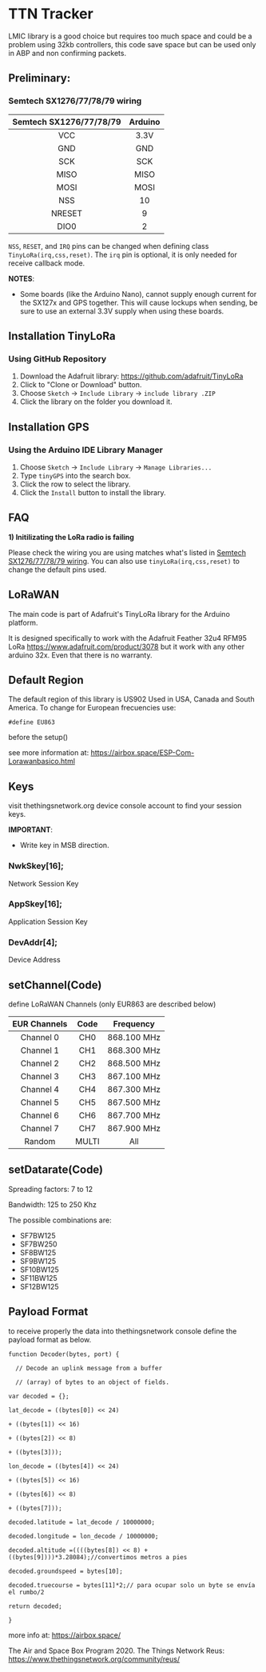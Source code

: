 # TTN Tracker 

LMIC library is a good choice but requires too much space and could be a problem using 32kb controllers, this code save space but can be used only in ABP and non confirming packets.

## Preliminary:

### Semtech SX1276/77/78/79 wiring

| Semtech SX1276/77/78/79 | Arduino |
| :---------------------: | :------:|
| VCC | 3.3V |
| GND | GND |
| SCK | SCK |
| MISO | MISO |
| MOSI | MOSI |
| NSS | 10 |
| NRESET | 9 |
| DIO0 | 2 |


`NSS`, `RESET`, and `IRQ` pins can be changed when defining class `TinyLoRa(irq,css,reset)`. The `irq` pin is optional, it is only needed for receive callback mode.

**NOTES**:
 * Some boards (like the Arduino Nano), cannot supply enough current for the SX127x and GPS together. This will cause lockups when sending, be sure to use an external 3.3V supply when using these boards.

## Installation TinyLoRa

### Using GitHub Repository

1. Download the Adafruit library: https://github.com/adafruit/TinyLoRa
2. Click to "Clone or Download" button.
3. Choose `Sketch` -> `Include Library` -> `include library .ZIP`
4. Click the library on the folder you download it.

## Installation GPS

### Using the Arduino IDE Library Manager

1. Choose `Sketch` -> `Include Library` -> `Manage Libraries...`
2. Type `tinyGPS` into the search box.
3. Click the row to select the library.
4. Click the `Install` button to install the library.


## FAQ

**1) Initilizating the LoRa radio is failing**

Please check the wiring you are using matches what's listed in [Semtech SX1276/77/78/79 wiring](#semtech-sx1276777879-wiring). You can also use `tinyLoRa(irq,css,reset)` to change the default pins used.


## LoRaWAN

  The main code is part of Adafruit's TinyLoRa library for the Arduino platform. 
  
  It is designed specifically to work with the Adafruit Feather 32u4 RFM95 LoRa https://www.adafruit.com/product/3078 but it work with any other arduino 32x. Even that there is no warranty.


## Default Region

The default region of this library is US902 Used in USA, Canada and South America. To change for European frecuencies use:

`#define EU863` 

before the setup()

see more information at: https://airbox.space/ESP-Com-Lorawanbasico.html
## Keys
visit thethingsnetwork.org device console account to find your session keys. 

**IMPORTANT**: 
* Write key in MSB direction.
### NwkSkey[16]; 
Network Session Key 
### AppSkey[16];
Application Session Key
### DevAddr[4];
Device Address

## setChannel(Code) 
define LoRaWAN Channels (only EUR863 are described below)

| EUR Channels |Code| Frequency |
| :----------: | :-----:|:------:|
|Channel 0 |CH0 |868.100 MHz|
|Channel 1 |CH1|868.300 MHz|
|Channel 2 |CH2|868.500 MHz|
|Channel 3 |CH3|867.100 MHz|
|Channel 4 |CH4|867.300 MHz|
|Channel 5 |CH5|867.500 MHz|
|Channel 6 |CH6|867.700 MHz|
|Channel 7 |CH7|867.900 MHz|
|Random|MULTI |All|

## setDatarate(Code) 

Spreading factors: 7 to 12

Bandwidth: 125 to 250 Khz

The possible combinations are:

* SF7BW125
* SF7BW250
* SF8BW125
* SF9BW125
* SF10BW125
* SF11BW125
* SF12BW125

## Payload Format

to receive properly the data into thethingsnetwork console define the payload format as below.


`function Decoder(bytes, port) {`

`  // Decode an uplink message from a buffer`

`  // (array) of bytes to an object of fields.`

`var decoded = {};`

`lat_decode = ((bytes[0]) << 24)`

`+ ((bytes[1]) << 16)`

`+ ((bytes[2]) << 8)`

`+ ((bytes[3]));`

`lon_decode = ((bytes[4]) << 24)`

`+ ((bytes[5]) << 16)`

`+ ((bytes[6]) << 8)`

`+ ((bytes[7]));`

`decoded.latitude = lat_decode / 10000000;`

`decoded.longitude = lon_decode / 10000000;`

`decoded.altitude =((((bytes[8]) << 8) + ((bytes[9])))*3.28084);//convertimos metros a pies`

`decoded.groundspeed = bytes[10];`

`decoded.truecourse = bytes[11]*2;// para ocupar solo un byte se envía el rumbo/2`

`return decoded;`

`}`

more info at: https://airbox.space/

The Air and Space Box Program 2020.
The Things Network Reus: https://www.thethingsnetwork.org/community/reus/